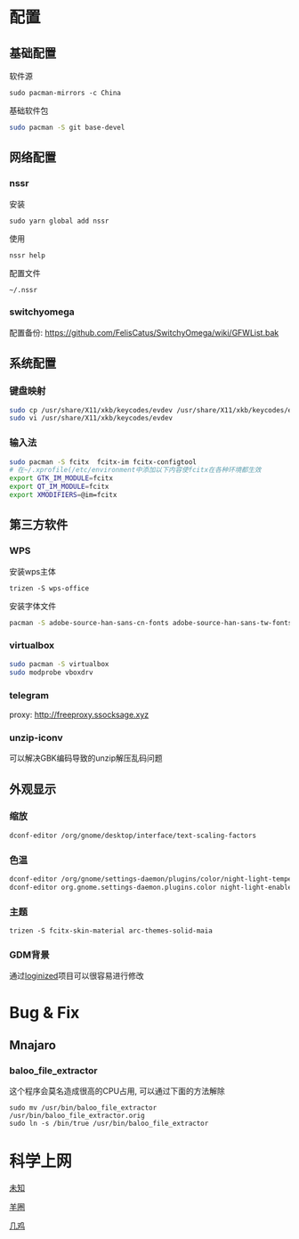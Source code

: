 # 配置

## 基础配置

软件源

```shell
sudo pacman-mirrors -c China
```

基础软件包

```sh
sudo pacman -S git base-devel
```

## 网络配置

### nssr

安装

```shell
sudo yarn global add nssr
```

使用

```shell
nssr help
```

配置文件

```shell
~/.nssr
```

### switchyomega

配置备份: https://github.com/FelisCatus/SwitchyOmega/wiki/GFWList.bak

## 系统配置

### 键盘映射

``` sh
sudo cp /usr/share/X11/xkb/keycodes/evdev /usr/share/X11/xkb/keycodes/evdev.back
sudo vi /usr/share/X11/xkb/keycodes/evdev
```

### 输入法

````sh
sudo pacman -S fcitx  fcitx-im fcitx-configtool
# 在~/.xprofile(/etc/environment中添加以下内容使fcitx在各种环境都生效
export GTK_IM_MODULE=fcitx
export QT_IM_MODULE=fcitx
export XMODIFIERS=@im=fcitx
````

## 第三方软件

### WPS

安装wps主体

```
trizen -S wps-office
```

安装字体文件

```sh
pacman -S adobe-source-han-sans-cn-fonts adobe-source-han-sans-tw-fonts adobe-source-han-serif-cn-fonts adobe-source-han-serif-tw-fonts
```

### virtualbox

```sh
sudo pacman -S virtualbox
sudo modprobe vboxdrv
```

### telegram

proxy: http://freeproxy.ssocksage.xyz

### unzip-iconv

可以解决GBK编码导致的unzip解压乱码问题

## 外观显示

### 缩放

```sh
dconf-editor /org/gnome/desktop/interface/text-scaling-factors
```

### 色温

```sh
dconf-editor /org/gnome/settings-daemon/plugins/color/night-light-temperature
dconf-editor org.gnome.settings-daemon.plugins.color night-light-enabled true
```

### 主题

```
trizen -S fcitx-skin-material arc-themes-solid-maia
```

### GDM背景

通过[loginized](https://github.com/juhaku/loginized)项目可以很容易进行修改

# Bug & Fix

## Mnajaro

### baloo_file_extractor

这个程序会莫名造成很高的CPU占用, 可以通过下面的方法解除

```shell
sudo mv /usr/bin/baloo_file_extractor /usr/bin/baloo_file_extractor.orig
sudo ln -s /bin/true /usr/bin/baloo_file_extractor
```

# 科学上网

[未知](https://subscribe.lakeheart.co/link/f7PrPsTZLIlaZWcl)

[羊圈](https://yangjuan.be/link/JEoOaDU4gEi9XFZ4?sub=1&extend=1)

[几鸡](https://ji-rss-aa.pw/link/hFdRMOmUKJBSJcdD)